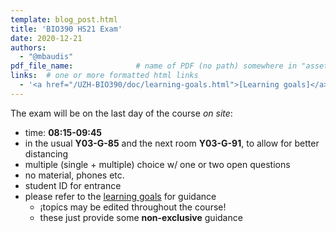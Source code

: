 ```yaml
---
template: blog_post.html
title: 'BIO390 HS21 Exam'
date: 2020-12-21
authors:
  - "@mbaudis"
pdf_file_name: 				# name of PDF (no path) somewhere in "assets"; auto-linked
links:  # one or more formatted html links
  - '<a href="/UZH-BIO390/doc/learning-goals.html">[Learning goals]</a>'
---
```


The exam will be on the last day of the course *on site*:

* time: **08:15-09:45**
* in the usual **Y03-G-85** and the next room **Y03-G-91**, to allow for better distancing
* multiple (single + multiple) choice w/ one or two open questions
* no material, phones etc.
* student ID for entrance
* please refer to the [learning goals](/UZH-BIO390/doc/learning-goals/) for guidance
    - ¡topics may be edited throughout the course!
    - these just provide some __non-exclusive__ guidance
